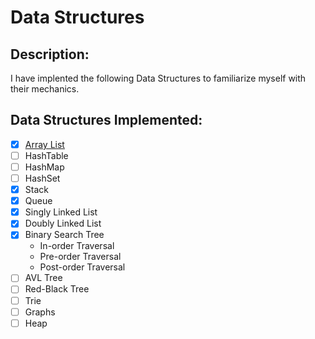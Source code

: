 # Data Structures

## Description:
I have implented the following Data Structures to familiarize myself with their mechanics.

## Data Structures Implemented:
- [x] [Array List](https://github.com/janielcaday/ArrayList)
- [ ] HashTable
- [ ] HashMap
- [ ] HashSet
- [x] Stack
- [x] Queue
- [x] Singly Linked List
- [x] Doubly Linked List
- [x] Binary Search Tree
  - In-order Traversal
  - Pre-order Traversal
  - Post-order Traversal
- [ ] AVL Tree
- [ ] Red-Black Tree
- [ ] Trie
- [ ] Graphs
- [ ] Heap
